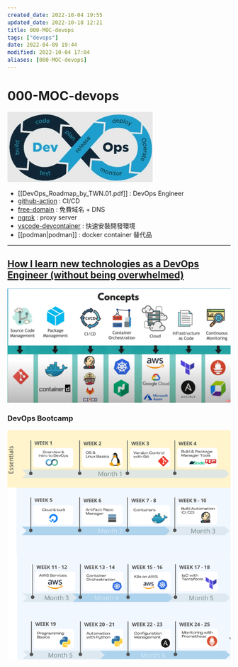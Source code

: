 ```yaml
---
created_date: 2022-10-04 19:55
updated_date: 2022-10-18 12:21
title: 000-MOC-devops
tags: ["devops"]
date: 2022-04-09 19:44
modified: 2022-10-04 17:04
aliases: [000-MOC-devops]
---
```


# 000-MOC-devops

![](images/000-MOC-devops-202210151622.png)

- [[DevOps_Roadmap_by_TWN.01.pdf]] : DevOps Engineer 
- [github-action](github-action.md) : CI/CD
- [free-domain](free-domain.md) : 免費域名 + DNS
- [ngrok](ngrok.md) : proxy server
- [vscode-devcontainer](vscode-devcontainer.md) : 快速安裝開發環境
- [[podman|podman]] :  docker container 替代品


---

## [How I learn new technologies as a DevOps Engineer (without being overwhelmed)](https://www.youtube.com/watch?v=Cthla7KqU04)

![](images/000-MOC-devops-202210151614.png)

### **DevOps Bootcamp**

![](images/000-MOC-devops-202210151651.png)
